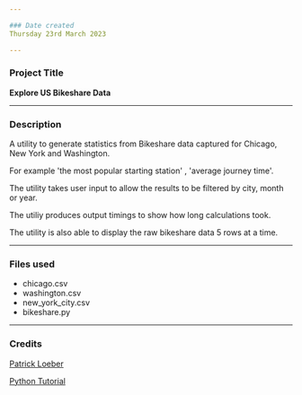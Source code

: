 ```yaml
---

### Date created
Thursday 23rd March 2023

---
```


### Project Title
**Explore US Bikeshare Data**

---
### Description
A utility to generate statistics from Bikeshare data captured for Chicago, New York and Washington. 

For example 'the most popular starting station' , 'average journey time'. 

The utility takes user input to allow the results to be filtered by city, month or year.

The utiliy produces output timings to show how long calculations took.

The utility is also able to display the raw bikeshare data 5 rows at a time.

---
### Files used
  * chicago.csv
  * washington.csv
  * new_york_city.csv
  * bikeshare.py


---
### Credits

[Patrick Loeber](https://www.youtube.com/@patloeber)

[Python Tutorial](https://www.w3schools.com/python/)